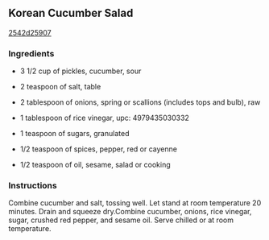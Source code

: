## Korean Cucumber Salad

[2542d25907](http://www.myrecipes.com/recipe/korean-cucumber-salad)

### Ingredients

 - 3 1/2 cup of pickles, cucumber, sour

 - 2 teaspoon of salt, table

 - 2 tablespoon of onions, spring or scallions (includes tops and bulb), raw

 - 1 tablespoon of rice vinegar, upc: 4979435030332

 - 1 teaspoon of sugars, granulated

 - 1/2 teaspoon of spices, pepper, red or cayenne

 - 1/2 teaspoon of oil, sesame, salad or cooking

### Instructions

Combine cucumber and salt, tossing well. Let stand at room temperature 20 minutes. Drain and squeeze dry.Combine cucumber, onions, rice vinegar, sugar, crushed red pepper, and sesame oil. Serve chilled or at room temperature.